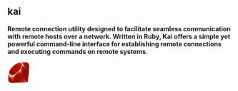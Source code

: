 ## kai

**Remote connection utility designed to facilitate seamless communication with remote hosts over a network. Written in Ruby, Kai offers a simple yet powerful command-line interface for establishing remote connections and executing commands on remote systems.**

  <a href="https://www.ruby-lang.org/en/" target="_blank" rel="noreferrer">
    <img src="https://raw.githubusercontent.com/devicons/devicon/master/icons/ruby/ruby-original.svg" alt="ruby"
      width="50" height="50" /> 

